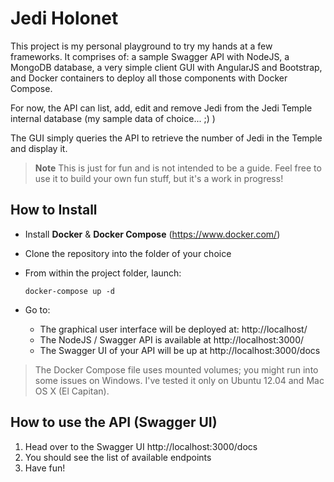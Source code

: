 Jedi Holonet 
===================

This project is my personal playground to try my hands at a few frameworks. It comprises of: a sample Swagger API with NodeJS, a MongoDB database, a very simple client GUI with AngularJS and Bootstrap, and Docker containers to deploy all those components with Docker Compose. 
 
For now, the API can list, add, edit and remove Jedi from the Jedi Temple internal database (my sample data of choice... ;) )

The GUI simply queries the API to retrieve the number of Jedi in the Temple and display it. 

> **Note**
> This is just for fun and is not intended to be a guide. Feel free to use it to build your own fun stuff, but it's a work in progress!


How to Install
------------------

- Install **Docker**  & **Docker Compose** (https://www.docker.com/)
- Clone the repository into the folder of your choice
- From within the project folder, launch: 

	```
	docker-compose up -d
	```
				
- Go to:
	- The graphical user interface will be deployed at: http://localhost/  
	- The NodeJS / Swagger API is available at http://localhost:3000/ 
	- The Swagger UI of your API will be up at http://localhost:3000/docs 
	
	
> The Docker Compose file uses mounted volumes; you might run into some issues on Windows. I've tested it only on Ubuntu 12.04 and Mac OS X (El Capitan). 

How to use the API (Swagger UI)
----------

1. Head over to the Swagger UI http://localhost:3000/docs 
2. You should see the list of available endpoints 
3. Have fun!